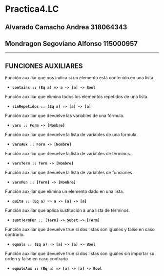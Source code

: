 # Practica4.LC
## Alvarado Camacho Andrea			318064343
## Mondragon Segoviano Alfonso		115000957

- - - -

## FUNCIONES AUXILIARES


Función auxiliar que nos indica si un elemento está contenido en una lista.
* **`contains :: (Eq a) => a -> [a] -> Bool`**


Función auxiliar que elimina todos los elementos repetidos de una lista.
* **`sinRepetidos :: (Eq a) => [a] -> [a]`**

Función auxiliar que devuelve las variables de una fórmula.
* **`vars :: Form -> [Nombre]`**

Función auxiliar que devuelve la lista de variables de una formula.
* **`varsAux :: Form -> [Nombre]`**

Función auxiliar que devuelve la lista de variables de términos.
* **`varsTerm :: Term -> [Nombre]`**

Función auxiliar que devuelve la lista de variables de funciones.
* **`varsFun :: [Term] -> [Nombre]`**

Función auxiliar que elimina un elemento dado en una lista.
* **`quita :: (Eq a) => a -> [a] -> [a]`**

Función auxiliar que aplica sustitución a una lista de términos.
* **`sustTermFun :: [Term] -> Subst -> [Term]`**

Función auxiliar que devuelve true si dos listas son iguales y false en caso contrario.
* **`equals :: (Eq a) => [a] -> [a] -> Bool`**

Función auxiliar que devuelve true si dos listas son iguales sin importar su orden y false en caso contrario
* **`equalsAux :: (Eq a) => [a] -> [a] -> Bool`**

